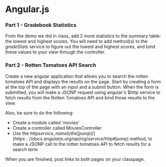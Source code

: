 Angular.js
==========

### Part 1 - Gradebook Statistics

From the demo we did in class, add 2 more statistics to the summary table: the lowest and highest scores. You will need to add method(s) to the _gradeStats_ service to figure out the lowest and highest scores, and bind these values to your view through the controller.

### Part 2 - Rotten Tomatoes API Search

Create a new angular application that allows you to search the rotten tomatoes API and displays the results on the page. Start by creating a form at the top of the page with an input and a submit button. When the form is submitted, you will make a JSONP request using angular's $http service to fetch results from the Rotten Tomatoes API and bind those results to the view.

Also, be sure to do the following:

* Create a module called 'movies'
* Create a controller called MoviesController
* Use the $http service, namely the [jsonp()](https://docs.angularjs.org/api/ng/service/$http#jsonp) method, to make a JSONP call to the rotten tomatoes API to fetch results for a search term

When you are finished, post links to both pages on your classpage.